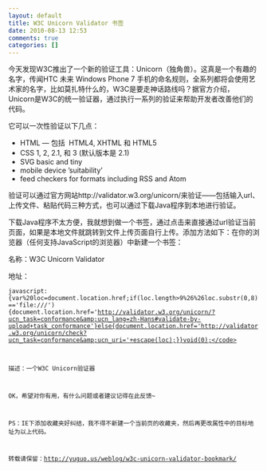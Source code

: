 ```yaml
---
layout: default
title: W3C Unicorn Validator 书签
date: 2010-08-13 12:53
comments: true
categories: []
---
```

今天发现W3C推出了一个新的验证工具：Unicorn（独角兽）。这真是一个有趣的名字，传闻HTC 未来 Windows Phone 7 手机的命名规则，全系列都将会使用艺术家的名字，比如莫扎特什么的，W3C是要走神话路线吗？据官方介绍，Unicorn是W3C的统一验证器，通过执行一系列的验证来帮助开发者改善他们的代码。

它可以一次性验证以下几点：
<ul>
	<li>HTML — 包括  HTML4, XHTML 和 HTML5</li>
	<li>CSS 1, 2, 2.1, 和 3 (默认版本是 2.1)</li>
	<li>SVG basic and tiny</li>
	<li>mobile device ’suitability’</li>
	<li>feed checkers for formats including RSS and Atom</li>
</ul>
验证可以通过官方网站http://validator.w3.org/unicorn/来验证——包括输入url、上传文件、粘贴代码三种方式，也可以通过下载Java程序到本地进行验证。

下载Java程序不太方便，我就想到做一个书签，通过点击来直接通过url验证当前页面，如果是本地文件就跳转到文件上传页面自行上传。添加方法如下：在你的浏览器（任何支持JavaScript的浏览器）中新建一个书签：

名称：W3C Unicorn Validator

地址：

<code>javascript:{var%20loc=document.location.href;if(loc.length&gt;9%26%26loc.substr(0,8)=='file:///'){document.location.href='http://validator.w3.org/unicorn/?ucn_task=conformance&amp;ucn_lang=zh-Hans#validate-by-upload+task_conformance'}else{document.location.href='http://validator.w3.org/unicorn/check?ucn_task=conformance&amp;ucn_uri='+escape(loc);}}void(0);</code>

描述：一个W3C Unicorn验证器

OK，希望对你有用，有什么问题或者建议记得在此反馈~

PS：IE下添加收藏夹好纠结，我不得不新建一个当前页的收藏夹，然后再更改属性中的目标地址为以上代码。

转载请保留：http://yuguo.us/weblog/w3c-unicorn-validator-bookmark/
